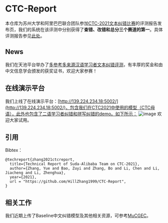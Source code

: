 # CTC-Report
本仓库为苏州大学和阿里巴巴联合团队参加[CTC-2021文本纠错比赛](https://github.com/destwang/CTC2021)的评测报告发布页，我们的系统在该评测中分别获得了**查错、改错和总分三个赛道的第一**。具体评测报告参见[此处](https://github.com/HillZhang1999/CTC-Report/blob/main/Report.pdf)。
## News
我们在天池平台举办了[多参考多来源汉语学习者文本纠错评测](https://tianchi.aliyun.com/dataset/dataDetail?dataId=131328)，有丰厚的奖金和由中文信息学会颁发的获奖证书，欢迎大家参赛！
## 在线演示平台
我们上线了在线演示平台：[http://139.224.234.18:5002/](http://139.224.234.18:5002/)，包含我们在CTC2021中使用的模型（CTC母语），此外也包含了二语学习者纠错和拼写纠错的demo。如下所示：
![image](https://user-images.githubusercontent.com/50613374/159700208-ac7b92ee-6a8d-400d-a4a4-aa61414b876e.png)
欢迎大家试用。
## 引用
Bibtex：
```
@techreport{zhang2021ctcreport,
  title={Technical Report of Suda-Alibaba Team on CTC-2021},
  author={Zhang, Yue and Bao, Zuyi and Zhang, Bo and Li, Chen and Li, Jiacheng and Li, Zhenghua},
  year={2021},
  url = "https://github.com/HillZhang1999/CTC-Report",
}
```
## 相关工作
我们近期上传了Baseline中文纠错模型及其他相关资源，可参考[MuCGEC](https://github.com/HillZhang1999/MuCGEC)。
